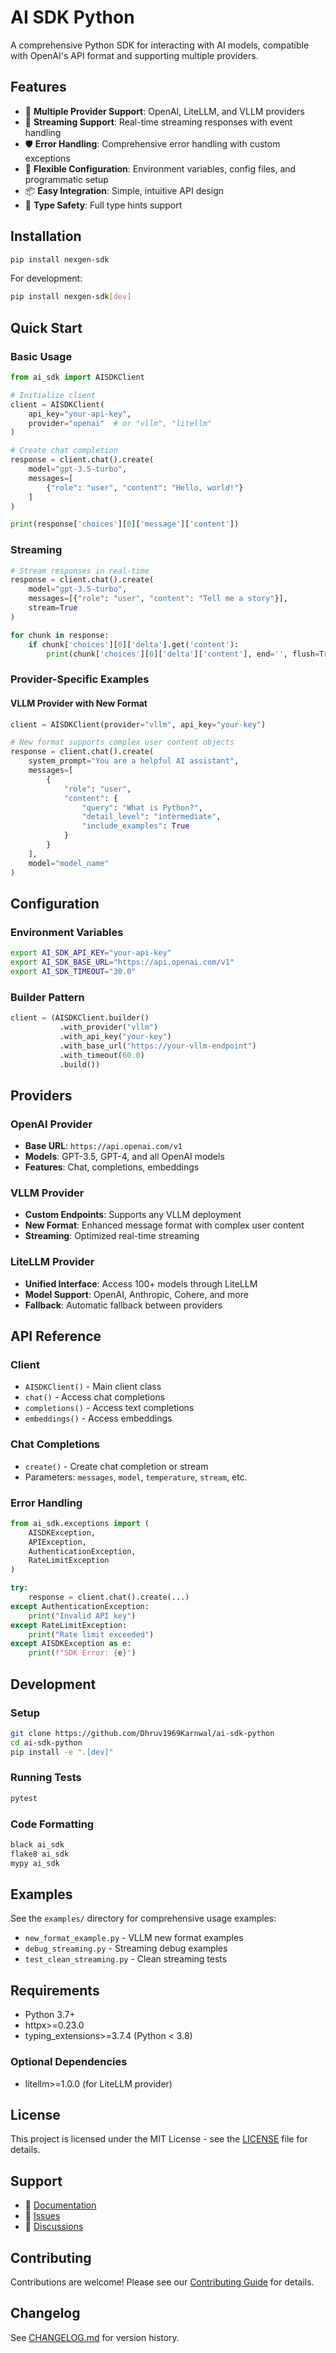# AI SDK Python

A comprehensive Python SDK for interacting with AI models, compatible with OpenAI's API format and supporting multiple providers.

## Features

- 🤖 **Multiple Provider Support**: OpenAI, LiteLLM, and VLLM providers
- 🔄 **Streaming Support**: Real-time streaming responses with event handling
- 🛡️ **Error Handling**: Comprehensive error handling with custom exceptions
- 🔧 **Flexible Configuration**: Environment variables, config files, and programmatic setup
- 📦 **Easy Integration**: Simple, intuitive API design
- 🎯 **Type Safety**: Full type hints support

## Installation

```bash
pip install nexgen-sdk
```

For development:
```bash
pip install nexgen-sdk[dev]
```

## Quick Start

### Basic Usage

```python
from ai_sdk import AISDKClient

# Initialize client
client = AISDKClient(
    api_key="your-api-key",
    provider="openai"  # or "vllm", "litellm"
)

# Create chat completion
response = client.chat().create(
    model="gpt-3.5-turbo",
    messages=[
        {"role": "user", "content": "Hello, world!"}
    ]
)

print(response['choices'][0]['message']['content'])
```

### Streaming

```python
# Stream responses in real-time
response = client.chat().create(
    model="gpt-3.5-turbo",
    messages=[{"role": "user", "content": "Tell me a story"}],
    stream=True
)

for chunk in response:
    if chunk['choices'][0]['delta'].get('content'):
        print(chunk['choices'][0]['delta']['content'], end='', flush=True)
```

### Provider-Specific Examples

#### VLLM Provider with New Format
```python
client = AISDKClient(provider="vllm", api_key="your-key")

# New format supports complex user content objects
response = client.chat().create(
    system_prompt="You are a helpful AI assistant",
    messages=[
        {
            "role": "user",
            "content": {
                "query": "What is Python?",
                "detail_level": "intermediate",
                "include_examples": True
            }
        }
    ],
    model="model_name"
)
```

## Configuration

### Environment Variables
```bash
export AI_SDK_API_KEY="your-api-key"
export AI_SDK_BASE_URL="https://api.openai.com/v1"
export AI_SDK_TIMEOUT="30.0"
```

### Builder Pattern
```python
client = (AISDKClient.builder()
           .with_provider("vllm")
           .with_api_key("your-key")
           .with_base_url("https://your-vllm-endpoint")
           .with_timeout(60.0)
           .build())
```

## Providers

### OpenAI Provider
- **Base URL**: `https://api.openai.com/v1`
- **Models**: GPT-3.5, GPT-4, and all OpenAI models
- **Features**: Chat, completions, embeddings

### VLLM Provider
- **Custom Endpoints**: Supports any VLLM deployment
- **New Format**: Enhanced message format with complex user content
- **Streaming**: Optimized real-time streaming

### LiteLLM Provider
- **Unified Interface**: Access 100+ models through LiteLLM
- **Model Support**: OpenAI, Anthropic, Cohere, and more
- **Fallback**: Automatic fallback between providers

## API Reference

### Client
- `AISDKClient()` - Main client class
- `chat()` - Access chat completions
- `completions()` - Access text completions  
- `embeddings()` - Access embeddings

### Chat Completions
- `create()` - Create chat completion or stream
- Parameters: `messages`, `model`, `temperature`, `stream`, etc.

### Error Handling
```python
from ai_sdk.exceptions import (
    AISDKException,
    APIException,
    AuthenticationException,
    RateLimitException
)

try:
    response = client.chat().create(...)
except AuthenticationException:
    print("Invalid API key")
except RateLimitException:
    print("Rate limit exceeded")
except AISDKException as e:
    print(f"SDK Error: {e}")
```

## Development

### Setup
```bash
git clone https://github.com/Dhruv1969Karnwal/ai-sdk-python
cd ai-sdk-python
pip install -e ".[dev]"
```

### Running Tests
```bash
pytest
```

### Code Formatting
```bash
black ai_sdk
flake8 ai_sdk
mypy ai_sdk
```

## Examples

See the `examples/` directory for comprehensive usage examples:

- `new_format_example.py` - VLLM new format examples
- `debug_streaming.py` - Streaming debug examples
- `test_clean_streaming.py` - Clean streaming tests

## Requirements

- Python 3.7+
- httpx>=0.23.0
- typing_extensions>=3.7.4 (Python < 3.8)

### Optional Dependencies
- litellm>=1.0.0 (for LiteLLM provider)

## License

This project is licensed under the MIT License - see the [LICENSE](LICENSE) file for details.

## Support

- 📖 [Documentation](https://ai-sdk.readthedocs.io)
- 🐛 [Issues](https://github.com/Dhruv1969Karnwal/ai-sdk-python/issues)
- 💬 [Discussions](https://github.com/Dhruv1969Karnwal/ai-sdk-python/discussions)

## Contributing

Contributions are welcome! Please see our [Contributing Guide](CONTRIBUTING.md) for details.

## Changelog

See [CHANGELOG.md](CHANGELOG.md) for version history.
